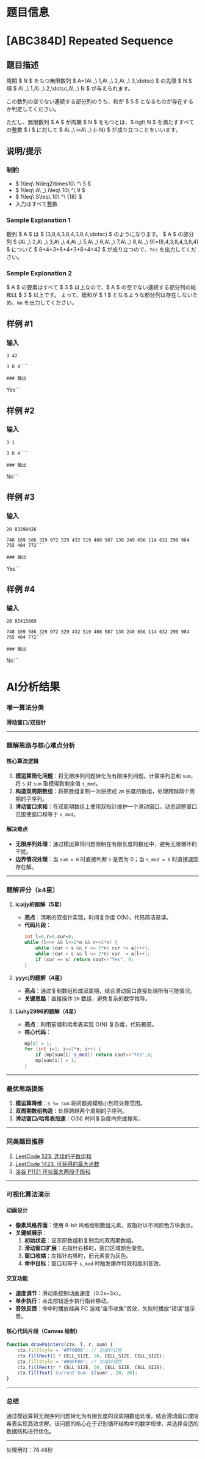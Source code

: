 # 题目信息

# [ABC384D] Repeated Sequence

## 题目描述

[problemUrl]: https://atcoder.jp/contests/abc384/tasks/abc384_d

周期 $ N $ をもつ無限数列 $ A=(A\ _\ 1,A\ _\ 2,A\ _\ 3,\dotsc) $ の先頭 $ N $ 項 $ A\ _\ 1,A\ _\ 2,\dotsc,A\ _\ N $ が与えられます。

この数列の空でない連続する部分列のうち、和が $ S $ となるものが存在するか判定してください。

ただし、無限数列 $ A $ が周期 $ N $ をもつとは、$ i\gt\ N $ を満たすすべての整数 $ i $ に対して $ A\ _\ i=A\ _\ {i-N} $ が成り立つことをいいます。

## 说明/提示

### 制約

- $ 1\leq\ N\leq2\times10\ ^\ 5 $
- $ 1\leq\ A\ _\ i\leq\ 10\ ^\ 9 $
- $ 1\leq\ S\leq\ 10\ ^\ {18} $
- 入力はすべて整数
 
### Sample Explanation 1

数列 $ A $ は $ (3,8,4,3,8,4,3,8,4,\dotsc) $ のようになります。 $ A $ の部分列 $ (A\ _\ 2,A\ _\ 3,A\ _\ 4,A\ _\ 5,A\ _\ 6,A\ _\ 7,A\ _\ 8,A\ _\ 9)=(8,4,3,8,4,3,8,4) $ について $ 8+4+3+8+4+3+8+4=42 $ が成り立つので、`Yes` を出力してください。

### Sample Explanation 2

$ A $ の要素はすべて $ 3 $ 以上なので、$ A $ の空でない連続する部分列の総和は $ 3 $ 以上です。 よって、総和が $ 1 $ となるような部分列は存在しないため、`No` を出力してください。

## 样例 #1

### 输入

```
3 42

3 8 4```

### 输出

```
Yes```

## 样例 #2

### 输入

```
3 1

3 8 4```

### 输出

```
No```

## 样例 #3

### 输入

```
20 83298426

748 169 586 329 972 529 432 519 408 587 138 249 656 114 632 299 984 755 404 772```

### 输出

```
Yes```

## 样例 #4

### 输入

```
20 85415869

748 169 586 329 972 529 432 519 408 587 138 249 656 114 632 299 984 755 404 772```

### 输出

```
No```

# AI分析结果



### 唯一算法分类
**滑动窗口/双指针**

---

### 题解思路与核心难点分析

#### 核心算法逻辑
1. **模运算简化问题**：将无限序列问题转化为有限序列问题。计算序列总和 `sum`，将 `S` 对 `sum` 取模得到剩余值 `s_mod`。
2. **构造双周期数组**：将原数组复制一次拼接成 `2N` 长度的数组，处理跨越两个周期的子序列。
3. **滑动窗口求和**：在双周期数组上使用双指针维护一个滑动窗口，动态调整窗口范围使窗口和等于 `s_mod`。

#### 解决难点
- **无限序列处理**：通过模运算将问题限制在有限长度的数组中，避免无限循环的干扰。
- **边界情况处理**：当 `sum = 0` 时直接判断 `S` 是否为 0；当 `s_mod = 0` 时直接返回存在解。

---

### 题解评分（≥4星）

1. **icaijy的题解（5星）**
   - **亮点**：清晰的双指针实现，时间复杂度 O(N)，代码简洁易读。
   - **代码片段**：
     ```cpp
     int l=0,r=0,cur=0;
     while (l<=r && l<=2*n && r<=2*n) {
         while (cur < s && r <= 2*n) cur += a[++r];
         while (cur > s && l <= 2*n) cur -= a[l++];
         if (cur == s) return cout<<"Yes", 0;
     }
     ```

2. **yyycj的题解（4星）**
   - **亮点**：通过复制数组形成双周期，结合滑动窗口直接处理所有可能情况。
   - **关键思路**：直接操作 `2N` 数组，避免复杂的数学推导。

3. **Liuhy2996的题解（4星）**
   - **亮点**：利用前缀和哈希表实现 O(N) 复杂度，代码极简。
   - **核心代码**：
     ```cpp
     mp[0] = 1;
     for (int i=1; i<=2*n; i++) {
         if (mp[sum[i]-s_mod]) return cout<<"Yes",0;
         mp[sum[i]] = 1;
     }
     ```

---

### 最优思路提炼
1. **模运算降维**：`S %= sum` 将问题规模缩小到可处理范围。
2. **双周期数组构造**：处理跨越两个周期的子序列。
3. **滑动窗口/哈希表加速**：O(N) 时间复杂度内完成搜索。

---

### 同类题目推荐
1. [LeetCode 523. 连续的子数组和](https://leetcode.com/problems/continuous-subarray-sum/)
2. [LeetCode 1423. 可获得的最大点数](https://leetcode.com/problems/maximum-points-you-can-obtain-from-cards/)
3. [洛谷 P1121 环状最大两段子段和](https://www.luogu.com.cn/problem/P1121)

---

### 可视化算法演示

#### 动画设计
- **像素风格界面**：使用 8-bit 风格绘制数组元素，双指针以不同颜色方块表示。
- **关键帧展示**：
  1. **初始状态**：显示原数组和复制后的双周期数组。
  2. **滑动窗口扩展**：右指针右移时，窗口区域颜色渐变。
  3. **窗口收缩**：左指针右移时，旧元素变为灰色。
  4. **命中目标**：窗口和等于 `s_mod` 时触发爆炸特效和胜利音效。

#### 交互功能
- **速度调节**：滑动条控制动画速度（0.5x~3x）。
- **单步执行**：点击按钮逐步执行指针移动。
- **音效反馈**：命中时播放经典 FC 游戏“金币收集”音效，失败时播放“错误”提示音。

#### 核心代码片段（Canvas 绘制）
```javascript
function drawPointers(ctx, l, r, sum) {
    ctx.fillStyle = '#FF0000'; // 左指针红色
    ctx.fillRect(l * CELL_SIZE, 50, CELL_SIZE, CELL_SIZE);
    ctx.fillStyle = '#00FF00'; // 右指针绿色
    ctx.fillRect(r * CELL_SIZE, 50, CELL_SIZE, CELL_SIZE);
    ctx.fillText(`Current Sum: ${sum}`, 10, 20);
}
```

---

### 总结
通过模运算将无限序列问题转化为有限长度的双周期数组处理，结合滑动窗口或哈希表实现高效求解。该问题的核心在于识别循环结构中的数学规律，并选择合适的数据结构进行优化。

---
处理用时：76.48秒